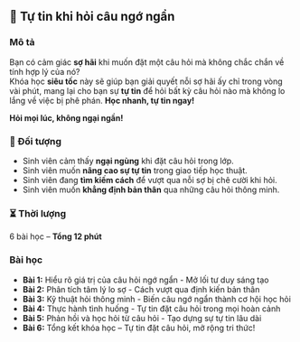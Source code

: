 ## 📌 Tự tin khi hỏi câu ngớ ngẩn

### Mô tả  
Bạn có cảm giác **sợ hãi** khi muốn đặt một câu hỏi mà không chắc chắn về tính hợp lý của nó?  
Khóa học **siêu tốc** này sẽ giúp bạn giải quyết nỗi sợ hãi ấy chỉ trong vòng vài phút, mang lại cho bạn sự **tự tin** để hỏi bất kỳ câu hỏi nào mà không lo lắng về việc bị phê phán. **Học nhanh, tự tin ngay!**

**Hỏi mọi lúc, không ngại ngần!**

### 🎯 Đối tượng  
- Sinh viên cảm thấy **ngại ngùng** khi đặt câu hỏi trong lớp.  
- Sinh viên muốn **nâng cao sự tự tin** trong giao tiếp học thuật.  
- Sinh viên đang **tìm kiếm cách** để vượt qua nỗi sợ bị chê cười khi hỏi.  
- Sinh viên muốn **khẳng định bản thân** qua những câu hỏi thông minh.  

### ⏳ Thời lượng  
6 bài học – **Tổng 12 phút**

### Bài học  
- **Bài 1:** Hiểu rõ giá trị của câu hỏi ngớ ngẩn - Mở lối tư duy sáng tạo  
- **Bài 2:** Phân tích tâm lý lo sợ - Cách vượt qua định kiến bản thân  
- **Bài 3:** Kỹ thuật hỏi thông minh - Biến câu ngớ ngẩn thành cơ hội học hỏi  
- **Bài 4:** Thực hành tình huống - Tự tin đặt câu hỏi trong mọi hoàn cảnh  
- **Bài 5:** Phản hồi và học hỏi từ câu hỏi - Tạo dựng sự tự tin lâu dài  
- **Bài 6:** Tổng kết khóa học – Tự tin đặt câu hỏi, mở rộng tri thức!